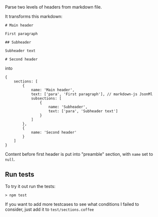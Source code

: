 Parse two levels of headers from markdown file.

It transforms this markdown:

```
# Main header

First paragraph

## Subheader

Subheader text

# Second header
```

into

```
{
	sections: [
		{
			name: 'Main header',
			text: ['para', 'First paragraph'], // markdown-js JsonMl
			subsections: [
				{
					name: 'Subheader',
					text: ['para', 'Subheader text']
				}
			]
		},
		{
			name: 'Second header'
		}
	]
}
```

Content before first header is put into "preamble" section, with `name` set to `null`.


## Run tests

To try it out run the tests:

```
> npm test
```

If you want to add more testcases to see what conditions I failed to consider, just add it to `test/sections.coffee`

